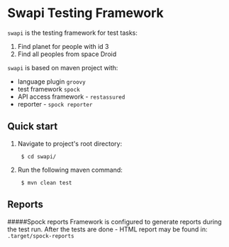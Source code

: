 # Swapi Testing Framework


```swapi``` is the testing framework for test tasks:

1) Find planet for people with id 3 
2) Find all peoples from space Droid

```swapi``` is based on maven project with:
 * language plugin ```groovy```
 * test framework ```spock``` 
 * API access framework -  ```restassured```
 * reporter - ```spock reporter```

## Quick start


1. Navigate to project's root directory:

        $ cd swapi/

2. Run the following maven command:

        $ mvn clean test

## Reports

#####Spock reports
Framework is configured to generate reports during the test run.
After the tests are done - HTML report may be found in:
```.target/spock-reports```